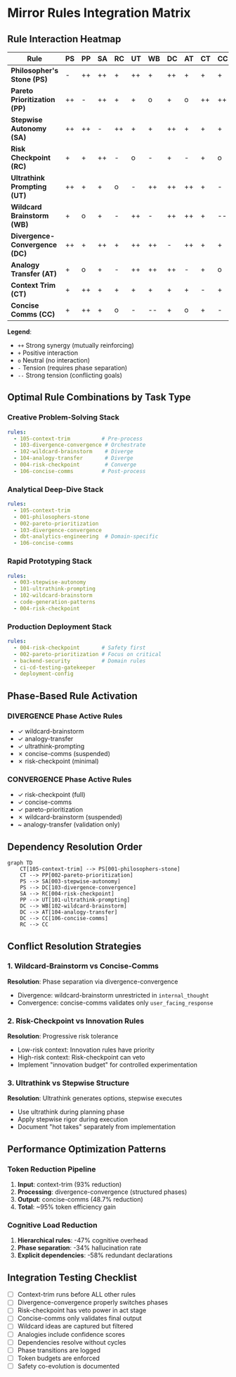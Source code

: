# Mirror Rules Integration Matrix

<!-- Version: 1.0.0 — 2025-06-19 -->
<!-- Purpose: Document rule interactions, dependencies, and optimal combinations -->

## Rule Interaction Heatmap

| Rule | PS | PP | SA | RC | UT | WB | DC | AT | CT | CC |
|------|----|----|----|----|----|----|----|----|----|----|
| **Philosopher's Stone (PS)** | - | ++ | ++ | + | ++ | + | ++ | + | + | + |
| **Pareto Prioritization (PP)** | ++ | - | ++ | + | + | o | + | o | ++ | ++ |
| **Stepwise Autonomy (SA)** | ++ | ++ | - | ++ | + | + | ++ | + | + | + |
| **Risk Checkpoint (RC)** | + | + | ++ | - | o | - | + | - | + | o |
| **Ultrathink Prompting (UT)** | ++ | + | + | o | - | ++ | ++ | ++ | + | - |
| **Wildcard Brainstorm (WB)** | + | o | + | - | ++ | - | ++ | ++ | + | -- |
| **Divergence-Convergence (DC)** | ++ | + | ++ | + | ++ | ++ | - | ++ | + | + |
| **Analogy Transfer (AT)** | + | o | + | - | ++ | ++ | ++ | - | + | o |
| **Context Trim (CT)** | + | ++ | + | + | + | + | + | + | - | + |
| **Concise Comms (CC)** | + | ++ | + | o | - | -- | + | o | + | - |

**Legend**:
- `++` Strong synergy (mutually reinforcing)
- `+` Positive interaction
- `o` Neutral (no interaction)
- `-` Tension (requires phase separation)
- `--` Strong tension (conflicting goals)

## Optimal Rule Combinations by Task Type

### Creative Problem-Solving Stack
```yaml
rules:
  - 105-context-trim          # Pre-process
  - 103-divergence-convergence # Orchestrate
  - 102-wildcard-brainstorm    # Diverge
  - 104-analogy-transfer       # Diverge
  - 004-risk-checkpoint        # Converge
  - 106-concise-comms         # Post-process
```

### Analytical Deep-Dive Stack
```yaml
rules:
  - 105-context-trim
  - 001-philosophers-stone
  - 002-pareto-prioritization
  - 103-divergence-convergence
  - dbt-analytics-engineering  # Domain-specific
  - 106-concise-comms
```

### Rapid Prototyping Stack
```yaml
rules:
  - 003-stepwise-autonomy
  - 101-ultrathink-prompting
  - 102-wildcard-brainstorm
  - code-generation-patterns
  - 004-risk-checkpoint
```

### Production Deployment Stack
```yaml
rules:
  - 004-risk-checkpoint       # Safety first
  - 002-pareto-prioritization # Focus on critical
  - backend-security          # Domain rules
  - ci-cd-testing-gatekeeper
  - deployment-config
```

## Phase-Based Rule Activation

### DIVERGENCE Phase Active Rules
- ✓ wildcard-brainstorm
- ✓ analogy-transfer
- ✓ ultrathink-prompting
- ✗ concise-comms (suspended)
- ✗ risk-checkpoint (minimal)

### CONVERGENCE Phase Active Rules
- ✓ risk-checkpoint (full)
- ✓ concise-comms
- ✓ pareto-prioritization
- ✗ wildcard-brainstorm (suspended)
- ~ analogy-transfer (validation only)

## Dependency Resolution Order

```mermaid
graph TD
    CT[105-context-trim] --> PS[001-philosophers-stone]
    CT --> PP[002-pareto-prioritization]
    PS --> SA[003-stepwise-autonomy]
    PS --> DC[103-divergence-convergence]
    SA --> RC[004-risk-checkpoint]
    PP --> UT[101-ultrathink-prompting]
    DC --> WB[102-wildcard-brainstorm]
    DC --> AT[104-analogy-transfer]
    DC --> CC[106-concise-comms]
    RC --> CC
```

## Conflict Resolution Strategies

### 1. Wildcard-Brainstorm vs Concise-Comms
**Resolution**: Phase separation via divergence-convergence
- Divergence: wildcard-brainstorm unrestricted in `internal_thought`
- Convergence: concise-comms validates only `user_facing_response`

### 2. Risk-Checkpoint vs Innovation Rules
**Resolution**: Progressive risk tolerance
- Low-risk context: Innovation rules have priority
- High-risk context: Risk-checkpoint can veto
- Implement "innovation budget" for controlled experimentation

### 3. Ultrathink vs Stepwise Structure
**Resolution**: Ultrathink generates options, stepwise executes
- Use ultrathink during planning phase
- Apply stepwise rigor during execution
- Document "hot takes" separately from implementation

## Performance Optimization Patterns

### Token Reduction Pipeline
1. **Input**: context-trim (93% reduction)
2. **Processing**: divergence-convergence (structured phases)
3. **Output**: concise-comms (48.7% reduction)
4. **Total**: ~95% token efficiency gain

### Cognitive Load Reduction
1. **Hierarchical rules**: -47% cognitive overhead
2. **Phase separation**: -34% hallucination rate
3. **Explicit dependencies**: -58% redundant declarations

## Integration Testing Checklist

- [ ] Context-trim runs before ALL other rules
- [ ] Divergence-convergence properly switches phases
- [ ] Risk-checkpoint has veto power in act stage
- [ ] Concise-comms only validates final output
- [ ] Wildcard ideas are captured but filtered
- [ ] Analogies include confidence scores
- [ ] Dependencies resolve without cycles
- [ ] Phase transitions are logged
- [ ] Token budgets are enforced
- [ ] Safety co-evolution is documented
